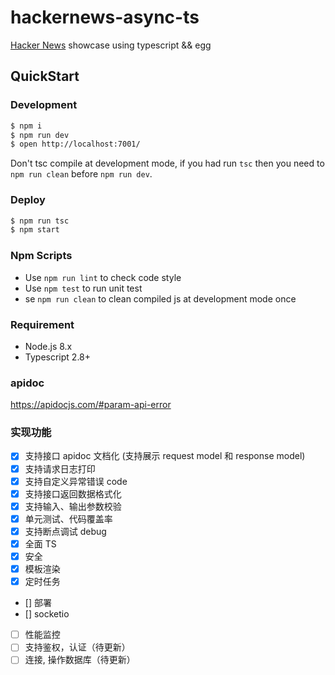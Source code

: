 # hackernews-async-ts

[Hacker News](https://news.ycombinator.com/) showcase using typescript && egg

## QuickStart

### Development

```bash
$ npm i
$ npm run dev
$ open http://localhost:7001/
```

Don't tsc compile at development mode, if you had run `tsc` then you need to `npm run clean` before `npm run dev`.

### Deploy

```bash
$ npm run tsc
$ npm start
```

### Npm Scripts

- Use `npm run lint` to check code style
- Use `npm test` to run unit test
- se `npm run clean` to clean compiled js at development mode once

### Requirement

- Node.js 8.x
- Typescript 2.8+

### apidoc

https://apidocjs.com/#param-api-error

### 实现功能

- [x] 支持接口 apidoc 文档化  (支持展示 request model 和 response model)
- [x] 支持请求日志打印
- [x] 支持自定义异常错误 code
- [x] 支持接口返回数据格式化
- [x] 支持输入、输出参数校验
- [x] 单元测试、代码覆盖率
- [x] 支持断点调试 debug
- [x] 全面 TS
- [x] 安全
- [x] 模板渲染
- [x] 定时任务
- [] 部署
- [] socketio
- [ ] 性能监控
- [ ] 支持鉴权，认证（待更新）
- [ ] 连接, 操作数据库（待更新）
